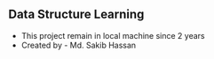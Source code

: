 ## Data Structure Learning

- This project remain in local machine since 2 years <br>
- Created by - Md. Sakib Hassan
